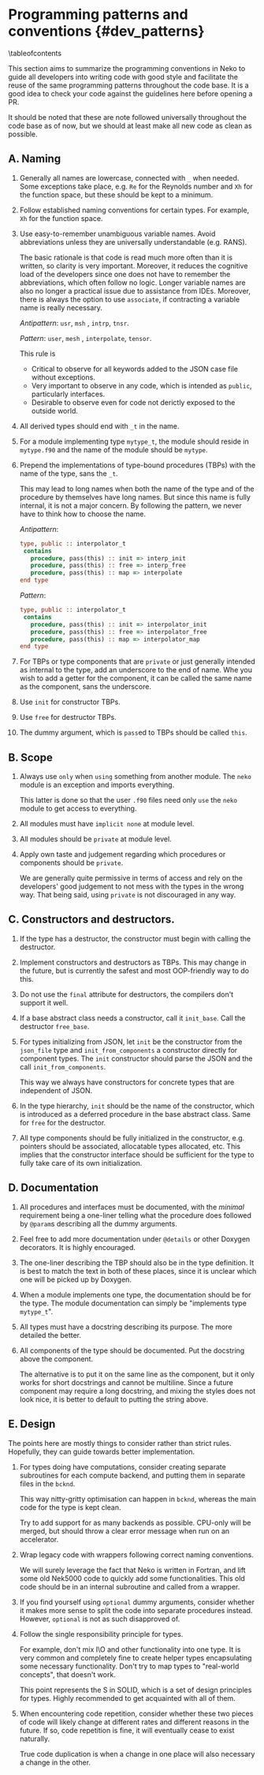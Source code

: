# Programming patterns and conventions {#dev_patterns}

\tableofcontents

This section aims to summarize the programming conventions in Neko to guide all
developers into writing code with good style and facilitate the reuse of the
same programming patterns throughout the code base. It is a good idea to check
your code against the guidelines here before opening a PR.

It should be noted that these are note followed universally throughout the code
base as of now, but we should at least make all new code as clean as possible.

## A. Naming 

1. Generally all names are lowercase, connected with `_` when needed. Some
   exceptions take place, e.g. `Re` for the Reynolds number and `Xh` for the
   function space, but these should be kept to a minimum.

2. Follow established naming conventions for certain types. For example, `Xh`
   for the function space.  

3. Use easy-to-remember unambiguous variable names. Avoid abbreviations unless
   they are universally understandable (e.g. RANS).
   
   The basic rationale is that code is read much more often than it is written,
   so clarity is very important. Moreover, it reduces the cognitive load of the
   developers since one does not have to remember the abbreviations, which often
   follow no logic.  Longer variable names are also no longer a practical issue
   due to assistance from IDEs. Moreover, there is always the option to use
   `associate`, if contracting a variable name is really necessary.

   *Antipattern*: `usr`, `msh` , `intrp`, `tnsr`.

   *Pattern*: `user`, `mesh` , `interpolate`, `tensor`.

   This rule is
   * Critical to observe for all keywords added to the JSON case file without
     exceptions.
   * Very important to observe in any code, which is intended as `public`,
     particularly interfaces.
   * Desirable to observe even for code not derictly exposed to the outside
     world.
   
4. All derived types should end with `_t` in the name.

5. For a module implementing type `mytype_t`, the module should reside in
   `mytype.f90` and the name of the module should be `mytype`.

6. Prepend the implementations of type-bound procedures (TBPs) with the name of
   the type, sans the `_t`.

   This may lead to long names when both the name of the type and of the
   procedure by  themselves have long names. But since this name is fully
   internal, it is not a major concern. By following the pattern, we never have
   to think how to choose the name.

   *Antipattern*:

   ```fortran
   type, public :: interpolator_t
    contains
      procedure, pass(this) :: init => interp_init
      procedure, pass(this) :: free => interp_free
      procedure, pass(this) :: map => interpolate
   end type
   ```

   *Pattern*:

   ```fortran
   type, public :: interpolator_t
    contains
      procedure, pass(this) :: init => interpolator_init
      procedure, pass(this) :: free => interpolator_free
      procedure, pass(this) :: map => interpolator_map
   end type
   ```

7. For TBPs or type components that are `private` or just generally intended as
   internal to the type, add an underscore to the end of name. Whe you wish to
   add a getter for the component, it can be called the same name as the
   component, sans the underscore.

8. Use `init` for constructor TBPs.

9. Use `free` for destructor TBPs.

10. The dummy argument, which is `pass`ed to TBPs should be called  `this`.

## B. Scope

1. Always use `only` when `using` something from another module.  The `neko`
   module is an exception and imports everything. 
   
   This latter is done so that the user `.f90` files need only `use` the `neko`
   module to get access to everything.

2. All modules must have `implicit none` at module level.

3. All modules should be `private` at module level.

4. Apply own taste and judgement regarding which procedures or components
   should be `private`.

   We are generally quite permissive in terms of access and rely on the
   developers' good judgement to not mess with the types in the wrong way. That
   being said, using `private` is not discouraged in any way.

## C. Constructors and destructors. 

1.  If the type has a destructor, the constructor must begin with calling the
    destructor.

2.  Implement constructors and destructors as TBPs. This may change in the
    future, but is currently the safest and most OOP-friendly way to do this.

3.  Do not use the `final` attribute for destructors, the compilers don't
    support it well.

4. If a base abstract class needs a constructor, call it `init_base`. Call the
   destructor `free_base`.

5. For types initializing from JSON, let `init` be the constructor from the
   `json_file` type and `init_from_components` a constructor directly for
   component types. The `init` constructor should parse the JSON and the call
   `init_from_components`.

   This way we always have constructors for concrete types that are independent
   of JSON.

6. In the type hierarchy, `init` should be the name of the constructor, which is
   introduced as a deferred procedure in the base abstract class. Same for
   `free` for the destructor.

7. All type components should be fully initialized in the constructor, e.g.
   pointers should be associated, allocatable types allocated, etc. This implies
   that the constructor interface should be sufficient for the type to fully
   take care of its own initialization.


## D. Documentation

1. All procedures and interfaces must be documented, with the *minimal*
   requirement being a one-liner telling what the procedure does followed by
   `@param`s describing all the dummy  arguments. 

2. Feel free to add more documentation under `@details` or other Doxygen
   decorators. It is highly encouraged.

3. The one-liner describing the TBP should also be in the type definition. It is
   best to match the text in both of these places, since it is unclear which one
   will be picked up by Doxygen.

4. When a module implements one type, the documentation should be for the type.
   The module documentation can simply be "implements type `mytype_t`".

5. All types must have a docstring describing its purpose. The more detailed the
   better.

6. All components of the type should be documented. Put the docstring above the
   component.

   The alternative is to put it on the same line as the component, but it only
   works for short docstrings and cannot be multiline. Since a future component
   may require a long docstring, and mixing the styles does not look nice, it is
   better to default to putting the string above.

## E. Design

The points here are mostly things to consider rather than strict rules.
Hopefully, they can guide towards better implementation.

1. For types doing have computations, consider creating separate subroutines for
   each compute backend, and putting them in separate files in the `bcknd`.

   This way nitty-gritty optimisation can happen in `bcknd`, whereas the main
   code for the type is kept clean.

   Try to add support for as many backends as possible. CPU-only will be merged,
   but should throw a clear error message when run on an accelerator.
   

2. Wrap legacy code with wrappers following correct naming conventions.

   We will surely leverage the fact that Neko is written in Fortran, and lift
   some old Nek5000 code to quickly add some functionalities. This old code
   should be in an internal subroutine and called from a wrapper.


3. If you find yourself using `optional` dummy arguments, consider whether it
   makes more sense to split the code into separate procedures instead. However,
   `optional` is not as such disapproved of.

4. Follow the single responsibility principle for types.

   For example, don't mix I\O and other functionality into one type. It is very
   common and completely fine to create helper types encapsulating some
   necessary functionality. Don't try to map types to "real-world concepts",
   that doesn't work.

   This point represents the S in SOLID, which is a set of design principles for
   types. Highly recommended to get acquainted with all of them. 

5. When encountering code repetition, consider whether these two pieces of code
will likely change at different rates and different reasons in the future. If
so, code repetition is fine, it will eventually cease to exist naturally. 

   True code duplication is when a change in one place will also necessary a
   change in the other.









